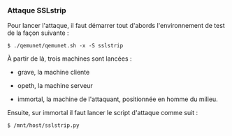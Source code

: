 ### Attaque SSLstrip

Pour lancer l'attaque, il faut démarrer tout d'abords l'environnement de test de la façon suivante :

```
$ ./qemunet/qemunet.sh -x -S sslstrip
```

À partir de là, trois machines sont lancées :

- grave, la machine cliente

- opeth, la machine serveur

- immortal, la machine de l'attaquant, positionnée en homme du milieu.

Ensuite, sur immortal il faut lancer le script d'attaque comme suit :

```
$ /mnt/host/sslstrip.py
```

